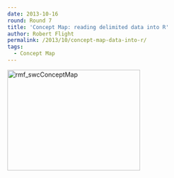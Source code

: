```yaml
---
date: 2013-10-16
round: Round 7
title: 'Concept Map: reading delimited data into R'
author: Robert Flight
permalink: /2013/10/concept-map-data-into-r/
tags:
  - Concept Map
---
```

[<img class="alignnone size-medium wp-image-4787" alt="rmf_swcConceptMap" src="/software-carpentry-training-website/uploads/2013/10/rmf_swcConceptMap-e1381972927126-300x227.jpg" width="300" height="227" />][1]

 [1]: /software-carpentry-training-website/uploads/2013/10/rmf_swcConceptMap.jpg
